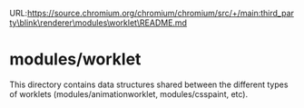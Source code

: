 URL:https://source.chromium.org/chromium/chromium/src/+/main:third_party\blink\renderer\modules\worklet\README.md
# modules/worklet

This directory contains data structures shared between the different types of
worklets (modules/animationworklet, modules/csspaint, etc).
